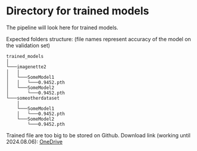 # Directory for trained models

The pipeline will look here for trained models. 

Expected folders structure: (file names represent accuracy of the model on the validation set)

```
trained_models
│
└───imagenette2
│   │
│   └───SomeModel1
│   │   └───0.9452.pth
│   └───SomeModel2
│       └───0.9452.pth
└───someotherdataset
    │
    └───SomeModel1
    │   └───0.9452.pth
    └───SomeModel2
        └───0.9452.pth
```

Trained file are too big to be stored on Github. Download link (working until 2024.08.06): [OneDrive](https://wutwaw-my.sharepoint.com/:f:/g/personal/01151437_pw_edu_pl/EjcN8mT2bvRPurKW3a4ZXKwB7XVuxeAHitYOfw9BoSRNiQ?e=aUQe1g)